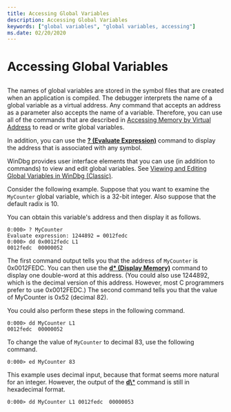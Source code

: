 ```yaml
---
title: Accessing Global Variables
description: Accessing Global Variables
keywords: ["global variables", "global variables, accessing"]
ms.date: 02/20/2020
---
```


# Accessing Global Variables


## <span id="ddk_debugging_bios_code_dbg"></span><span id="DDK_DEBUGGING_BIOS_CODE_DBG"></span>


The names of global variables are stored in the symbol files that are created when an application is compiled. The debugger interprets the name of a global variable as a virtual address. Any command that accepts an address as a parameter also accepts the name of a variable. Therefore, you can use all of the commands that are described in [Accessing Memory by Virtual Address](accessing-memory-by-virtual-address.md) to read or write global variables.

In addition, you can use the [**? (Evaluate Expression)**](../debuggercmds/---evaluate-expression-.md) command to display the address that is associated with any symbol.

WinDbg provides user interface elements that you can use (in addition to commands) to view and edit global variables. See [Viewing and Editing Global Variables in WinDbg (Classic)](viewing-and-editing-global-variables-in-windbg.md).

Consider the following example. Suppose that you want to examine the `MyCounter` global variable, which is a 32-bit integer. Also suppose that the default radix is 10.

You can obtain this variable's address and then display it as follows.

```dbgcmd
0:000> ? MyCounter 
Evaluate expression: 1244892 = 0012fedc
0:000> dd 0x0012fedc L1 
0012fedc  00000052
```

The first command output tells you that the address of `MyCounter` is 0x0012FEDC. You can then use the [**d\* (Display Memory)**](../debuggercmds/d--da--db--dc--dd--dd--df--dp--dq--du--dw--dw--dyb--dyd--display-memor.md) command to display one double-word at this address. (You could also use 1244892, which is the decimal version of this address. However, most C programmers prefer to use 0x0012FEDC.) The second command tells you that the value of MyCounter is 0x52 (decimal 82).

You could also perform these steps in the following command.

```dbgcmd
0:000> dd MyCounter L1 
0012fedc  00000052
```

To change the value of `MyCounter` to decimal 83, use the following command.

```dbgcmd
0:000> ed MyCounter 83 
```

This example uses decimal input, because that format seems more natural for an integer. However, the output of the [**d\\***](../debuggercmds/d--da--db--dc--dd--dd--df--dp--dq--du--dw--dw--dyb--dyd--display-memor.md) command is still in hexadecimal format.

```dbgcmd
0:000> dd MyCounter L1 0012fedc  00000053
```

 

 